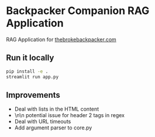 # Backpacker Companion RAG Application

RAG Application for [thebrokebackpacker.com](https://thebrokebackpacker.com)

## Run it locally

```sh
pip install -e .
streamlit run app.py
```

## Improvements

- Deal with lists in the HTML content
- \n\n potential issue for header 2 tags in regex
- Deal with URL timeouts
- Add argument parser to core.py